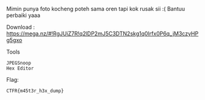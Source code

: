 Mimin punya foto kocheng poteh sama oren tapi kok rusak sii :( Bantuu perbaiki yaaa

Download : https://mega.nz/#!RgJUiZ7R!q2lDP2mJ5C3DTN2skg1q0Irfx0P6q_jM3czyHPg5gxo

Tools
```
JPEGSnoop
Hex Editor
```

Flag:
```
CTFR{m45t3r_h3x_dump}
```